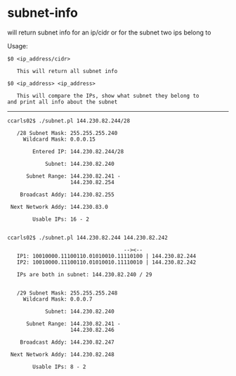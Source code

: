 # subnet-info
will return subnet info for an ip/cidr or for the subnet two ips belong to

  Usage:

    $0 <ip_address/cidr>

       This will return all subnet info

    $0 <ip_address> <ip_address>
 
       This will compare the IPs, show what subnet they belong to
	and print all info about the subnet

------------------------------------------------------------
~~~
ccarls02$ ./subnet.pl 144.230.82.244/28

   /28 Subnet Mask: 255.255.255.240
     Wildcard Mask: 0.0.0.15

        Entered IP: 144.230.82.244/28

            Subnet: 144.230.82.240

      Subnet Range: 144.230.82.241 -
                    144.230.82.254

    Broadcast Addy: 144.230.82.255

 Next Network Addy: 144.230.83.0

        Usable IPs: 16 - 2


ccarls02$ ./subnet.pl 144.230.82.244 144.230.82.242

                                     --><--
   IP1: 10010000.11100110.01010010.11110100 | 144.230.82.244
   IP2: 10010000.11100110.01010010.11110010 | 144.230.82.242

   IPs are both in subnet: 144.230.82.240 / 29


   /29 Subnet Mask: 255.255.255.248
     Wildcard Mask: 0.0.0.7

            Subnet: 144.230.82.240

      Subnet Range: 144.230.82.241 -
                    144.230.82.246

    Broadcast Addy: 144.230.82.247

 Next Network Addy: 144.230.82.248

        Usable IPs: 8 - 2

~~~
